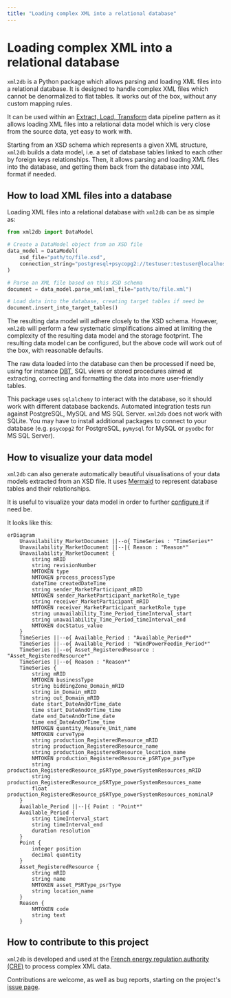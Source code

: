 ```yaml
---
title: "Loading complex XML into a relational database"
---
```


# Loading complex XML into a relational database

`xml2db` is a Python package which allows parsing and loading XML files into a relational database. It is designed to 
handle complex XML files which cannot be denormalized to flat tables. It works out of the box, without any custom 
mapping rules.

It can be used within an [Extract, Load, Transform](https://docs.getdbt.com/terms/elt) data pipeline pattern as it 
allows loading XML files into a relational data model which is very close from the source data, yet easy to work with.

Starting from an XSD schema which represents a given XML structure, `xml2db` builds a data model, i.e. a set of database 
tables linked to each other by foreign keys relationships. Then, it allows parsing and loading XML files into the 
database, and getting them back from the database into XML format if needed.

## How to load XML files into a database

Loading XML files into a relational database with `xml2db` can be as simple as:

``` py title="Loading XML into a database" linenums="1" 
from xml2db import DataModel

# Create a DataModel object from an XSD file
data_model = DataModel(
    xsd_file="path/to/file.xsd", 
    connection_string="postgresql+psycopg2://testuser:testuser@localhost:5432/testdb",
)

# Parse an XML file based on this XSD schema
document = data_model.parse_xml(xml_file="path/to/file.xml")

# Load data into the database, creating target tables if need be
document.insert_into_target_tables()
```

The resulting data model will adhere closely to the XSD schema. However, `xml2db` will perform a few systematic 
simplifications aimed at limiting the complexity of the resulting data model and the storage footprint. The resulting 
data model can be configured, but the above code will work out of the box, with reasonable defaults.

The raw data loaded into the database can then be processed if need be, using for instance [DBT](https://www.getdbt.com/),
SQL views or stored procedures aimed at extracting, correcting and formatting the data into more user-friendly tables.

This package uses `sqlalchemy` to interact with the database, so it should work with different database backends. 
Automated integration tests run against PostgreSQL, MySQL and MS SQL Server. `xml2db` does not work with SQLite. You may
have to install additional packages to connect to your database (e.g. `psycopg2` for PostgreSQL, `pymysql` for MySQL or 
`pyodbc` for MS SQL Server).

## How to visualize your data model 

`xml2db` can also generate automatically beautiful visualisations of your data models extracted from an XSD file. It 
uses [Mermaid](https://mermaid.js.org/syntax/entityRelationshipDiagram.html) to represent database tables and their 
relationships.

It is useful to visualize your data model in order to further [configure it](./configuring.md) if need be.

It looks like this:

```mermaid
erDiagram
    Unavailability_MarketDocument ||--o{ TimeSeries : "TimeSeries*"
    Unavailability_MarketDocument ||--|{ Reason : "Reason*"
    Unavailability_MarketDocument {
        string mRID
        string revisionNumber
        NMTOKEN type
        NMTOKEN process_processType
        dateTime createdDateTime
        string sender_MarketParticipant_mRID
        NMTOKEN sender_MarketParticipant_marketRole_type
        string receiver_MarketParticipant_mRID
        NMTOKEN receiver_MarketParticipant_marketRole_type
        string unavailability_Time_Period_timeInterval_start
        string unavailability_Time_Period_timeInterval_end
        NMTOKEN docStatus_value
    }
    TimeSeries ||--o{ Available_Period : "Available_Period*"
    TimeSeries ||--o{ Available_Period : "WindPowerFeedin_Period*"
    TimeSeries ||--o{ Asset_RegisteredResource : "Asset_RegisteredResource*"
    TimeSeries ||--o{ Reason : "Reason*"
    TimeSeries {
        string mRID
        NMTOKEN businessType
        string biddingZone_Domain_mRID
        string in_Domain_mRID
        string out_Domain_mRID
        date start_DateAndOrTime_date
        time start_DateAndOrTime_time
        date end_DateAndOrTime_date
        time end_DateAndOrTime_time
        NMTOKEN quantity_Measure_Unit_name
        NMTOKEN curveType
        string production_RegisteredResource_mRID
        string production_RegisteredResource_name
        string production_RegisteredResource_location_name
        NMTOKEN production_RegisteredResource_pSRType_psrType
        string production_RegisteredResource_pSRType_powerSystemResources_mRID
        string production_RegisteredResource_pSRType_powerSystemResources_name
        float production_RegisteredResource_pSRType_powerSystemResources_nominalP
    }
    Available_Period ||--|{ Point : "Point*"
    Available_Period {
        string timeInterval_start
        string timeInterval_end
        duration resolution
    }
    Point {
        integer position
        decimal quantity
    }
    Asset_RegisteredResource {
        string mRID
        string name
        NMTOKEN asset_PSRType_psrType
        string location_name
    }
    Reason {
        NMTOKEN code
        string text
    }
```

## How to contribute to this project

`xml2db` is developed and used at the [French energy regulation authority (CRE)](https://www.cre.fr/) to process complex
XML data.

Contributions are welcome, as well as bug reports, starting on the project's 
[issue page](https://github.com/cre-dev/xml2db/issues).

    
